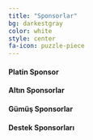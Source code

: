```yaml
---
title: "Sponsorlar"
bg: darkestgray
color: white
style: center
fa-icon: puzzle-piece
---
```


#### **Platin Sponsor**

#### **Altın Sponsorlar**

#### **Gümüş Sponsorlar**

#### **Destek Sponsorları**




